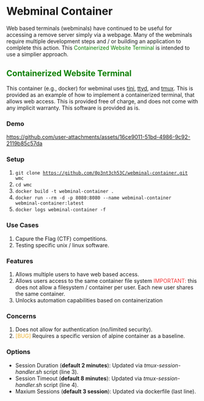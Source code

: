 <h1>Webminal Container</h1>

Web based terminals (webminals) have continued to be useful for accessing a remove server simply via a webpage. Many of the webminals require multiple development steps and / or building an application to comlplete this action. This <text style="color : #0b8000">Containerized Website Terminal</text> is intended to use a simplier approach.

<h2 style="color : #0b8000">Containerized Website Terminal</h2>

This container (e.g., docker) for webminal uses [tini](https://github.com/krallin/tini), [ttyd](https://github.com/tsl0922/ttyd), and [tmux](https://github.com/tmux/tmux). This is provided as an example of how to implement a containerized terminal, that allows web access. This is provided free of charge, and does not come with any implicit warranty. This software is provided as is.

<h3>Demo</h3>

https://github.com/user-attachments/assets/16ce9011-51bd-4986-9c92-2119b85c57da

<h3>Setup</h3>

1. <code>git clone https://github.com/0p3nt3ch53C/webminal-container.git wmc </code>
2. <code>cd wmc</code>
3. <code>docker build -t webminal-container .</code>
4. <code>docker run --rm -d -p 8080:8080 --name webminal-container webminal-container:latest</code>
5. <code>docker logs webminal-container -f</code>


<h3>Use Cases</h3>

1. Capure the Flag (CTF) competitions.
2. Testing specific unix / linux software.

<h3>Features</h3>

1. Allows multiple users to have web based access.
2. Allows users access to the same container file system <text style="color : #f03636">IMPORTANT:</text> this does not allow a filesystem / container per user. Each new user shares the same container.
3. Unlocks automation capabilities based on containerization

<h3>Concerns</h3>

1. Does not allow for authentication (no/limited security).
2. <text style="color : #ebad28">[BUG]</text> Requires a specific version of alpine container as a baseline.

<h3>Options</h3>

* Session Duration (**default 2 minutes**): Updated via *tmux-session-handler.sh* script (line 3).
* Session Timeout (**default 8 minutes**): Updated via *tmux-session-handler.sh* script (line 4).
* Maxium Sessions (**default 3 session**): Updated via dockerfile (last line).

